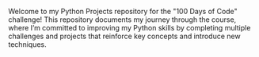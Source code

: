 Welcome to my Python Projects repository for the "100 Days of Code" challenge! This repository documents my journey through the course, where I’m committed to improving my Python skills by completing multiple challenges and projects that reinforce key concepts and introduce new techniques.
